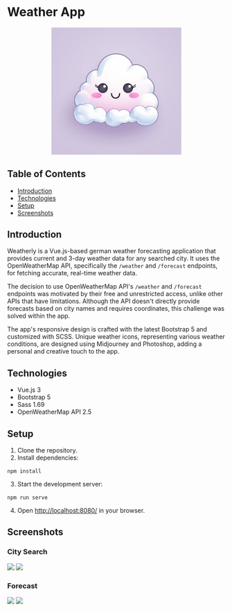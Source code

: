 # Weather App 
<div align="center">
    <img src="https://github.com/MandyLewerenz/portfolio/blob/master/src/assets/appLogoCloud.png" width="300">
</div>

## Table of Contents
* [Introduction](#introduction)
* [Technologies](#technologies)
* [Setup](#setup)
* [Screenshots](#screenshots)
  
## Introduction 
Weatherly is a Vue.js-based german weather forecasting application that provides current and 3-day weather data for any searched city.
It uses the OpenWeatherMap API, specifically the `/weather` and `/forecast` endpoints, for fetching accurate, real-time weather data. 

The decision to use OpenWeatherMap API's `/weather` and `/forecast` endpoints was motivated by their free and unrestricted access, unlike other APIs that have limitations.
Although the API doesn't directly provide forecasts based on city names and requires coordinates, this challenge was solved within the app.

The app's responsive design is crafted with the latest Bootstrap 5 and customized with SCSS. 
Unique weather icons, representing various weather conditions, are designed using Midjourney and Photoshop, adding a personal and creative touch to the app.

## Technologies
- Vue.js 3
- Bootstrap 5
- Sass 1.69
- OpenWeatherMap API 2.5

## Setup
1. Clone the repository.
2. Install dependencies:

```
npm install
```
3. Start the development server:
```
npm run serve
```
4. Open [http://localhost:8080/](http://localhost:8080/) in your browser.

## Screenshots
### City Search
<div align="left">
    <img src="https://github.com/MandyLewerenz/weatherly/assets/95027740/3fd9e903-af15-49f2-a1fa-c25f86f5288f" width="25%">
    <img src="https://github.com/MandyLewerenz/weatherly/assets/95027740/ad287457-7aa8-4fe5-a748-33eb61aeb899" width="70%">
</div>

### Forecast 
<div align="left">
    <img src="https://github.com/MandyLewerenz/weatherly/assets/95027740/d7898a63-c1f1-4832-80ae-67537b13bccf"  width="25%">
    <img src="https://github.com/MandyLewerenz/weatherly/assets/95027740/484058aa-0ce4-4775-9160-9c7b032eafe8" width="70%">
</div>
